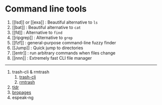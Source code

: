# Command line tools 
1. [[lsd]] or [[exa]] : Beautiful alternative to `ls`
2. [[bat]] : Beautiful alternative to `cat`
3. [[fd]] : Alternative to `find`
4. [[ripgrep]] : Alternative to `grep`
5. [[fzf]] : general-purpose command-line fuzzy finder
6. [[Jump]] : Quick jump to directories 
7. [[entr]] : run arbitrary commands when files change
8. [[nnn]] : Extremely fast CLI file manager

---
1. trash-cli & rmtrash 
	1. [trash-cli](https://github.com/andreafrancia/trash-cli)
	2. [rmtrash](https://github.com/PhrozenByte/rmtrash)
2. [tldr](https://github.com/tldr-pages/tldr)
3. [bropages](https://github.com/pjmp/bropages)
4. espeak-ng